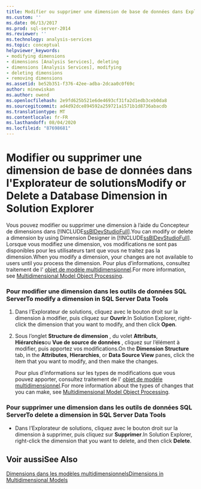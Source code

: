 ```yaml
---
title: Modifier ou supprimer une dimension de base de données dans Explorateur de solutions | Microsoft Docs
ms.custom: ''
ms.date: 06/13/2017
ms.prod: sql-server-2014
ms.reviewer: ''
ms.technology: analysis-services
ms.topic: conceptual
helpviewer_keywords:
- modifying dimensions
- dimensions [Analysis Services], deleting
- dimensions [Analysis Services], modifying
- deleting dimensions
- removing dimensions
ms.assetid: be52b351-f376-42ee-adba-2dcaa0c0f69c
author: minewiskan
ms.author: owend
ms.openlocfilehash: 2e9fd625b521e6de4693cf31fa2d1edb3ceb0da8
ms.sourcegitcommit: ad4d92dce894592a259721a1571b1d8736abacdb
ms.translationtype: MT
ms.contentlocale: fr-FR
ms.lasthandoff: 08/04/2020
ms.locfileid: "87698681"
---
```

# <a name="modify-or-delete-a-database-dimension-in-solution-explorer"></a><span data-ttu-id="b34a9-102">Modifier ou supprimer une dimension de base de données dans l'Explorateur de solutions</span><span class="sxs-lookup"><span data-stu-id="b34a9-102">Modify or Delete a Database Dimension in Solution Explorer</span></span>
  <span data-ttu-id="b34a9-103">Vous pouvez modifier ou supprimer une dimension à l’aide du Concepteur de dimensions dans [!INCLUDE[ssBIDevStudioFull](../../includes/ssbidevstudiofull-md.md)].</span><span class="sxs-lookup"><span data-stu-id="b34a9-103">You can modify or delete a dimension by using Dimension Designer in [!INCLUDE[ssBIDevStudioFull](../../includes/ssbidevstudiofull-md.md)].</span></span> <span data-ttu-id="b34a9-104">Lorsque vous modifiez une dimension, vos modifications ne sont pas disponibles pour les utilisateurs tant que vous ne traitez pas la dimension.</span><span class="sxs-lookup"><span data-stu-id="b34a9-104">When you modify a dimension, your changes are not available to users until you process the dimension.</span></span> <span data-ttu-id="b34a9-105">Pour plus d’informations, consultez traitement de l' [objet de modèle multidimensionnel](processing-a-multidimensional-model-analysis-services.md).</span><span class="sxs-lookup"><span data-stu-id="b34a9-105">For more information, see [Multidimensional Model Object Processing](processing-a-multidimensional-model-analysis-services.md).</span></span>  
  
### <a name="to-modify-a-dimension-in-sql-server-data-tools"></a><span data-ttu-id="b34a9-106">Pour modifier une dimension dans les outils de données SQL Server</span><span class="sxs-lookup"><span data-stu-id="b34a9-106">To modify a dimension in SQL Server Data Tools</span></span>  
  
1.  <span data-ttu-id="b34a9-107">Dans l’Explorateur de solutions, cliquez avec le bouton droit sur la dimension à modifier, puis cliquez sur **Ouvrir**.</span><span class="sxs-lookup"><span data-stu-id="b34a9-107">In Solution Explorer, right-click the dimension that you want to modify, and then click **Open**.</span></span>  
  
2.  <span data-ttu-id="b34a9-108">Sous l’onglet **Structure de dimension** , du volet **Attributs**, **Hiérarchies**ou **Vue de source de données** , cliquez sur l’élément à modifier, puis apportez vos modifications.</span><span class="sxs-lookup"><span data-stu-id="b34a9-108">On the **Dimension Structure** tab, in the **Attributes**, **Hierarchies**, or **Data Source View** panes, click the item that you want to modify, and then make the changes.</span></span>  
  
     <span data-ttu-id="b34a9-109">Pour plus d’informations sur les types de modifications que vous pouvez apporter, consultez traitement de l' [objet de modèle multidimensionnel](processing-a-multidimensional-model-analysis-services.md).</span><span class="sxs-lookup"><span data-stu-id="b34a9-109">For more information about the types of changes that you can make, see [Multidimensional Model Object Processing](processing-a-multidimensional-model-analysis-services.md).</span></span>  
  
### <a name="to-delete-a-dimension-in-sql-server-data-tools"></a><span data-ttu-id="b34a9-110">Pour supprimer une dimension dans les outils de données SQL Server</span><span class="sxs-lookup"><span data-stu-id="b34a9-110">To delete a dimension in SQL Server Data Tools</span></span>  
  
-   <span data-ttu-id="b34a9-111">Dans l’Explorateur de solutions, cliquez avec le bouton droit sur la dimension à supprimer, puis cliquez sur **Supprimer**.</span><span class="sxs-lookup"><span data-stu-id="b34a9-111">In Solution Explorer, right-click the dimension that you want to delete, and then click **Delete**.</span></span>  
  
## <a name="see-also"></a><span data-ttu-id="b34a9-112">Voir aussi</span><span class="sxs-lookup"><span data-stu-id="b34a9-112">See Also</span></span>  
 [<span data-ttu-id="b34a9-113">Dimensions dans les modèles multidimensionnels</span><span class="sxs-lookup"><span data-stu-id="b34a9-113">Dimensions in Multidimensional Models</span></span>](dimensions-in-multidimensional-models.md)  
  
  
